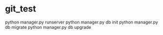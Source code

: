 # git_test
python manager.py runserver
python manager.py db init
python manager.py db migrate
python manager.py db upgrade